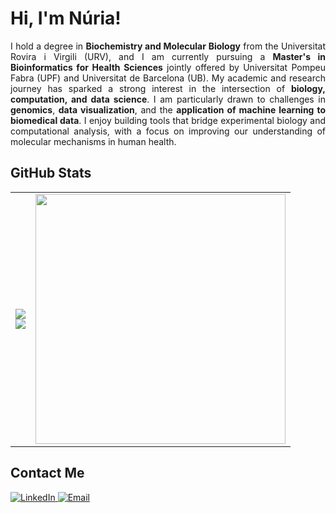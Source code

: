 # Hi, I'm Núria!

<p align="justify">
I hold a degree in <strong>Biochemistry and Molecular Biology</strong> from the Universitat Rovira i Virgili (URV), and I am currently pursuing a <strong>Master's in Bioinformatics for Health Sciences</strong> jointly offered by Universitat Pompeu Fabra (UPF) and Universitat de Barcelona (UB). My academic and research journey has sparked a strong interest in the intersection of <strong>biology, computation, and data science</strong>. I am particularly drawn to challenges in <strong>genomics</strong>, <strong>data visualization</strong>, and the <strong>application of machine learning to biomedical data</strong>. I enjoy building tools that bridge experimental biology and computational analysis, with a focus on improving our understanding of molecular mechanisms in human health.
</p>

## GitHub Stats
<table>
  <tr>
    <td>
      <img src="https://github-readme-stats.vercel.app/api?username=nuriamontala&show_icons=true&theme=default&title_color=black" />
      <br/>
      <img src="https://streak-stats.demolab.com?user=nuriamontala&theme=default&title_color=black" />
    </td>
    <td>
      <img src="https://github-readme-stats.vercel.app/api/top-langs/?username=nuriamontala&layout=donut-vertical&theme=default&include_forks=true&title_color=black" height="400"/>
    </td>
  </tr>
</table>

## Contact Me

<p align="left">
  <a href="https://www.linkedin.com/in/n%C3%BAria-montal%C3%A0-palau-a33b53254/" target="_blank">
    <img src="https://img.shields.io/badge/LinkedIn-0077B5?style=for-the-badge&logo=linkedin&logoColor=white&labelColor=e0f0ff" alt="LinkedIn" />
  </a>
  <a href="mailto:nuriamontala@gmail.com">
    <img src="https://img.shields.io/badge/Email-D14836?style=for-the-badge&logoColor=white&labelColor=fde0db" alt="Email" />
  </a>
</p>
